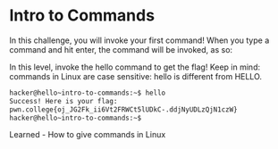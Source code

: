 # Intro to Commands

In this challenge, you will invoke your first command! When you type a command and hit enter, the command will be invoked, as so:

In this level, invoke the hello command to get the flag! Keep in mind: commands in Linux are case sensitive: hello is different from HELLO.


```bash
hacker@hello~intro-to-commands:~$ hello
Success! Here is your flag:
pwn.college{oj_JG2Fk_ii6Vt2FRWCt5lUDkC-.ddjNyUDLzQjN1czW}
hacker@hello~intro-to-commands:~$
```

Learned - How to give commands in Linux
